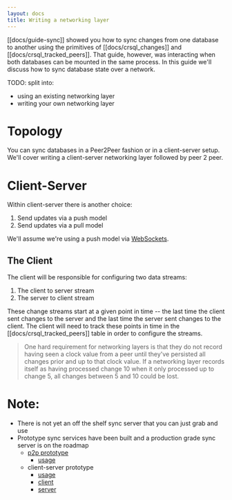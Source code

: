 ```yaml
---
layout: docs
title: Writing a networking layer
---
```


[[docs/guide-sync]] showed you how to sync changes from one database to another using the primitives of [[docs/crsql_changes]] and [[docs/crsql_tracked_peers]]. That guide, however, was interacting when both databases can be mounted in the same process. In this guide we'll discuss how to sync database state over a network.

TODO: split into:
- using an existing networking layer
- writing your own networking layer

# Topology

You can sync databases in a Peer2Peer fashion or in a client-server setup. We'll cover writing a client-server networking layer followed by peer 2 peer.

# Client-Server

Within client-server there is another choice:

1. Send updates via a push model
2. Send updates via a pull model

We'll assume we're using a push model via [WebSockets](https://developer.mozilla.org/en-US/docs/Web/API/WebSockets_API).

## The Client

The client will be responsible for configuring two data streams:

1. The client to server stream
2. The server to client stream

These change streams start at a given point in time -- the last time the client sent changes to the server and the last time the server sent changes to the client. The client will need to track these points in time in the [[docs/crsql_tracked_peers]] table in order to configure the streams.

> One hard requirement for networking layers is that they do not record having seen a clock value from a peer until they've persisted all changes prior and up to that clock value. If a networking layer records itself as having processed change 10 when it only processed up to change 5, all changes between 5 and 10 could be lost.



# Note:
- There is not yet an off the shelf sync server that you can just grab and use
- Prototype sync services have been built and a production grade sync server is on the roadmap
  - [p2p prototype](https://github.com/vlcn-io/cr-sqlite/tree/main/js/sync-reference/p2p)
    - [usage](https://github.com/vlcn-io/cr-sqlite/tree/main/js/examples/p2p-todomvc)
  - client-server prototype
    - [usage](https://github.com/vlcn-io/cr-sqlite/tree/main/js/examples/todomvc)
    - [client](https://github.com/vlcn-io/cr-sqlite/tree/main/js/sync-reference/client)
    - [server](https://github.com/vlcn-io/cr-sqlite/tree/main/js/sync-reference/server)

